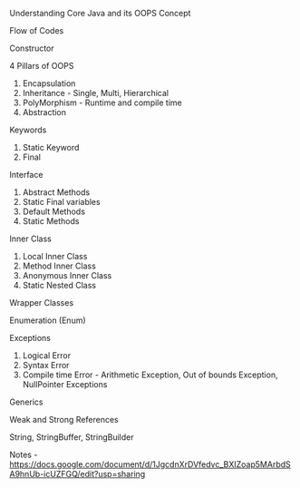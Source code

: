 Understanding Core Java and its OOPS Concept

Flow of Codes

Constructor

4 Pillars of OOPS

1. Encapsulation
2. Inheritance - Single, Multi, Hierarchical
3. PolyMorphism - Runtime and compile time
4. Abstraction

Keywords

1. Static Keyword
2. Final

Interface

1. Abstract Methods
2. Static Final variables
3. Default Methods
4. Static Methods

Inner Class

1. Local Inner Class
2. Method Inner Class
3. Anonymous Inner Class
4. Static Nested Class

Wrapper Classes

Enumeration (Enum)

Exceptions

1. Logical Error
2. Syntax Error
3. Compile time Error - Arithmetic Exception, Out of bounds Exception, NullPointer Exceptions

Generics

Weak and Strong References

String, StringBuffer, StringBuilder

Notes - https://docs.google.com/document/d/1JgcdnXrDVfedvc_BXIZoap5MArbdSA9hnUb-icUZFGQ/edit?usp=sharing
